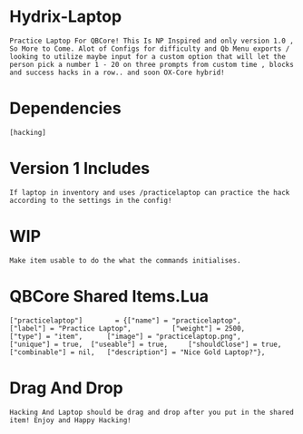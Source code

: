 # Hydrix-Laptop
```Practice Laptop For QBCore! This Is NP Inspired and only version 1.0 , So More to Come. Alot of Configs for difficulty and Qb Menu exports / looking to utilize maybe input for a custom option that will let the person pick a number 1 - 20 on three prompts from custom time , blocks and success hacks in a row.. and soon OX-Core hybrid! ```

# Dependencies 
 ``` [hacking] ``` 
 
 # Version 1 Includes
 ```If laptop in inventory and uses /practicelaptop can practice the hack according to the settings in the config!```
 
 # WIP
 ``` Make item usable to do the what the commands initialises. ```

# QBCore Shared Items.Lua
``` ["practicelaptop"] 		  = {["name"] = "practicelaptop",   	["label"] = "Practice Laptop",	 		["weight"] = 2500, 		["type"] = "item", 		["image"] = "practicelaptop.png", 		["unique"] = true, 	["useable"] = true, 	["shouldClose"] = true,   	["combinable"] = nil,   ["description"] = "Nice Gold Laptop?"}, ```

# Drag And Drop
``` Hacking And Laptop should be drag and drop after you put in the shared item! Enjoy and Happy Hacking! ```
